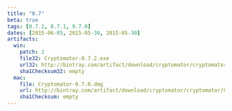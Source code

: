 ```yaml
---
title: "0.7"
beta: true
tags: [0.7.2, 0.7.1, 0.7.0]
dates: [2015-06-05, 2015-05-30, 2015-05-30]
artifacts:
  win:
    patch: 2
    file32: Cryptomator-0.7.2.exe
    url32: http://bintray.com/artifact/download/cryptomator/cryptomator/Cryptomator-0.7.2.exe
    sha1Checksum32: empty
  mac:
    file: Cryptomator-0.7.0.dmg
    url: http://bintray.com/artifact/download/cryptomator/cryptomator/Cryptomator-0.7.0.dmg
    sha1Checksum: empty
---
```

